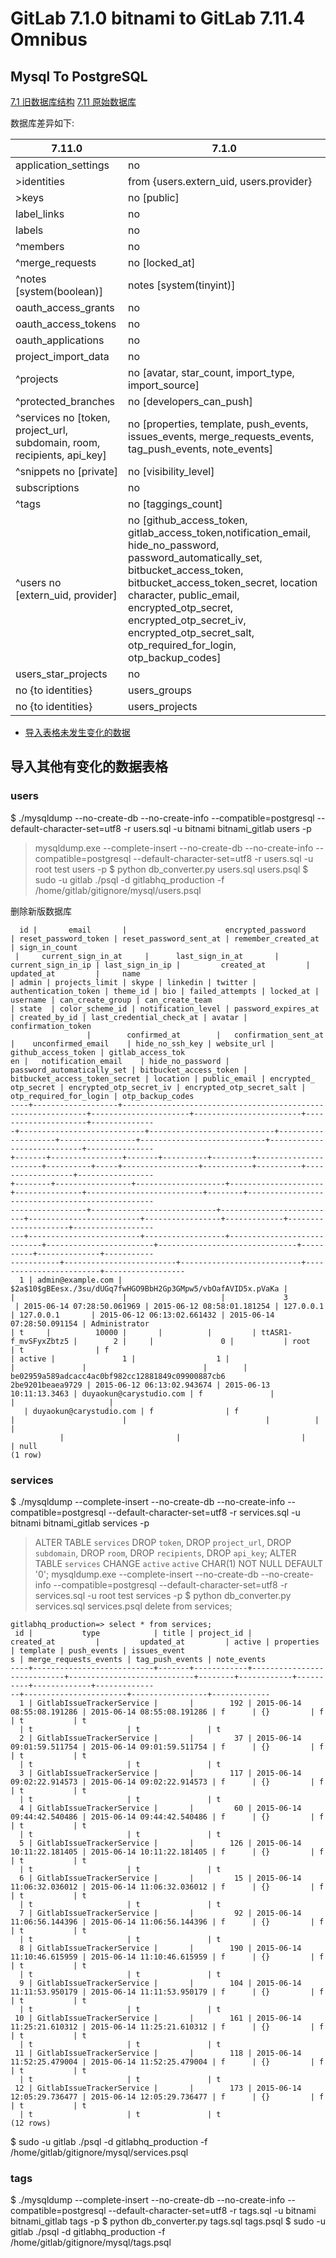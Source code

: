 ﻿# GitLab 7.1.0 bitnami to GitLab 7.11.4 Omnibus

## Mysql To PostgreSQL
[7.1 旧数据库结构](gitlab.7.1.sql)
[7.11 原始数据库](gitlab.7.11.psql)

数据库差异如下:

|7.11.0                 |7.1.0
|-----------------------|------
|application_settings   | no
|>identities            | from {users.extern_uid, users.provider}
|>keys                  | no [public]
|label_links            | no
|labels                 | no
|^members               | no
|^merge_requests        | no [locked_at]
|^notes [system(boolean)] | notes [system(tinyint)]
|oauth_access_grants    | no
|oauth_access_tokens    | no
|oauth_applications     | no
|project_import_data    | no
|^projects              | no [avatar, star_count, import_type, import_source]
|^protected_branches    | no [developers_can_push]
|^services no [token, project_url, subdomain, room, recipients, api_key] | no [properties, template, push_events, issues_events, merge_requests_events, tag_push_events, note_events]
|^snippets no [private] | no [visibility_level]
|subscriptions          | no
|^tags                  | no [taggings_count]
|^users no [extern_uid, provider] | no [github_access_token, gitlab_access_token,notification_email, hide_no_password, password_automatically_set, bitbucket_access_token, bitbucket_access_token_secret, location character, public_email, encrypted_otp_secret, encrypted_otp_secret_iv, encrypted_otp_secret_salt, otp_required_for_login, otp_backup_codes]
|users_star_projects    | no
|no {to identities}     | users_groups
|no {to identities}     | users_projects

* [导入表格未发生变化的数据](same_with_7.11/README.md)

## 导入其他有变化的数据表格
### users
$ ./mysqldump --no-create-db --no-create-info --compatible=postgresql --default-character-set=utf8 -r users.sql -u bitnami bitnami_gitlab users -p
> mysqldump.exe --complete-insert --no-create-db --no-create-info --compatible=postgresql --default-character-set=utf8 -r users.sql -u root test users -p
$ python db_converter.py users.sql users.psql
$ sudo -u gitlab ./psql -d gitlabhq_production -f /home/gitlab/gitignore/mysql/users.psql

删除新版数据库
```
  id |       email       |                      encrypted_password                      | reset_password_token | reset_password_sent_at | remember_created_at | sign_in_count
 |     current_sign_in_at     |      last_sign_in_at       | current_sign_in_ip | last_sign_in_ip |         created_at         |         updated_at         |     name      
| admin | projects_limit | skype | linkedin | twitter | authentication_token | theme_id | bio | failed_attempts | locked_at | username | can_create_group | can_create_team 
| state  | color_scheme_id | notification_level | password_expires_at | created_by_id | last_credential_check_at | avatar |                        confirmation_token       
                 |        confirmed_at        |   confirmation_sent_at   |    unconfirmed_email    | hide_no_ssh_key | website_url | github_access_token | gitlab_access_tok
en |   notification_email    | hide_no_password | password_automatically_set | bitbucket_access_token | bitbucket_access_token_secret | location | public_email | encrypted_
otp_secret | encrypted_otp_secret_iv | encrypted_otp_secret_salt | otp_required_for_login | otp_backup_codes 
----+-------------------+--------------------------------------------------------------+----------------------+------------------------+---------------------+--------------
-+----------------------------+----------------------------+--------------------+-----------------+----------------------------+----------------------------+---------------
+-------+----------------+-------+----------+---------+----------------------+----------+-----+-----------------+-----------+----------+------------------+-----------------
+--------+-----------------+--------------------+---------------------+---------------+--------------------------+--------+-------------------------------------------------
-----------------+----------------------------+--------------------------+-------------------------+-----------------+-------------+---------------------+------------------
---+-------------------------+------------------+----------------------------+------------------------+-------------------------------+----------+--------------+-----------
-----------+-------------------------+---------------------------+------------------------+------------------
  1 | admin@example.com | $2a$10$gBEesx./3su/dUGq7fwHGO9BbH2Gp3GMpw5/vbOafAVID5x.pVaKa |                      |                        |                     |             3
 | 2015-06-14 07:28:50.061969 | 2015-06-12 08:58:01.181254 | 127.0.0.1          | 127.0.0.1       | 2015-06-12 06:13:02.661432 | 2015-06-14 07:28:50.091154 | Administrator 
| t     |          10000 |       |          |         | ttASR1-f_mvSFyxZbtz5 |        2 |     |               0 |           | root     | t                | f               
| active |               1 |                  1 |                     |               |                          |        | be02959a589adcacc4ac0bf982cc12881849c09900887cb6
2be9201beaea9729 | 2015-06-12 06:13:02.943674 | 2015-06-13 10:11:13.3463 | duyaokun@carystudio.com | f               |             |                     |                  
   | duyaokun@carystudio.com | f                | f                          |                        |                               |          |              |           
           |                         |                           |                        | null
(1 row)
```

### services
$ ./mysqldump --complete-insert --no-create-db --no-create-info --compatible=postgresql --default-character-set=utf8 -r services.sql -u bitnami bitnami_gitlab services -p
> ALTER TABLE `services` DROP `token`, DROP `project_url`, DROP `subdomain`, DROP `room`, DROP `recipients`, DROP `api_key`;
> ALTER TABLE `services` CHANGE `active` `active` CHAR(1) NOT NULL DEFAULT '0'; 
> mysqldump.exe --complete-insert --no-create-db --no-create-info --compatible=postgresql --default-character-set=utf8 -r services.sql -u root test services -p
$ python db_converter.py services.sql services.psql
> delete from services;

```
gitlabhq_production=> select * from services;
 id |           type            | title | project_id |         created_at         |         updated_at         | active | properties | template | push_events | issues_event
s | merge_requests_events | tag_push_events | note_events 
----+---------------------------+-------+------------+----------------------------+----------------------------+--------+------------+----------+-------------+-------------
--+-----------------------+-----------------+-------------
  1 | GitlabIssueTrackerService |       |        192 | 2015-06-14 08:55:08.191286 | 2015-06-14 08:55:08.191286 | f      | {}         | f        | t           | t           
  | t                     | t               | t
  2 | GitlabIssueTrackerService |       |         37 | 2015-06-14 09:01:59.511754 | 2015-06-14 09:01:59.511754 | f      | {}         | f        | t           | t           
  | t                     | t               | t
  3 | GitlabIssueTrackerService |       |        117 | 2015-06-14 09:02:22.914573 | 2015-06-14 09:02:22.914573 | f      | {}         | f        | t           | t           
  | t                     | t               | t
  4 | GitlabIssueTrackerService |       |         60 | 2015-06-14 09:44:42.540486 | 2015-06-14 09:44:42.540486 | f      | {}         | f        | t           | t           
  | t                     | t               | t
  5 | GitlabIssueTrackerService |       |        126 | 2015-06-14 10:11:22.181405 | 2015-06-14 10:11:22.181405 | f      | {}         | f        | t           | t           
  | t                     | t               | t
  6 | GitlabIssueTrackerService |       |         15 | 2015-06-14 11:06:32.036012 | 2015-06-14 11:06:32.036012 | f      | {}         | f        | t           | t           
  | t                     | t               | t
  7 | GitlabIssueTrackerService |       |         92 | 2015-06-14 11:06:56.144396 | 2015-06-14 11:06:56.144396 | f      | {}         | f        | t           | t           
  | t                     | t               | t
  8 | GitlabIssueTrackerService |       |        190 | 2015-06-14 11:10:46.615959 | 2015-06-14 11:10:46.615959 | f      | {}         | f        | t           | t           
  | t                     | t               | t
  9 | GitlabIssueTrackerService |       |        104 | 2015-06-14 11:11:53.950179 | 2015-06-14 11:11:53.950179 | f      | {}         | f        | t           | t           
  | t                     | t               | t
 10 | GitlabIssueTrackerService |       |        161 | 2015-06-14 11:25:21.610312 | 2015-06-14 11:25:21.610312 | f      | {}         | f        | t           | t           
  | t                     | t               | t
 11 | GitlabIssueTrackerService |       |        118 | 2015-06-14 11:52:25.479004 | 2015-06-14 11:52:25.479004 | f      | {}         | f        | t           | t           
  | t                     | t               | t
 12 | GitlabIssueTrackerService |       |        173 | 2015-06-14 12:05:29.736477 | 2015-06-14 12:05:29.736477 | f      | {}         | f        | t           | t           
  | t                     | t               | t
(12 rows)
```

$ sudo -u gitlab ./psql -d gitlabhq_production -f /home/gitlab/gitignore/mysql/services.psql

### tags
$ ./mysqldump --complete-insert --no-create-db --no-create-info --compatible=postgresql --default-character-set=utf8 -r tags.sql -u bitnami bitnami_gitlab tags -p
$ python db_converter.py tags.sql tags.psql
$ sudo -u gitlab ./psql -d gitlabhq_production -f /home/gitlab/gitignore/mysql/tags.psql
